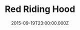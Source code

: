 ---
title: "Red Riding Hood"
year: 2011
date: 2015-09-19T23:00:00.000Z
permalink: /almanac/movies/2015-09-20-red-riding-hood/index.html
rating: 2
---